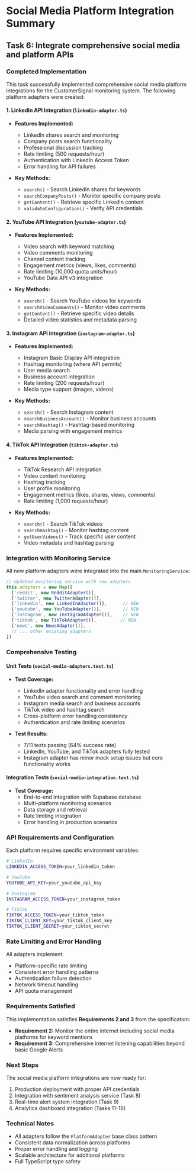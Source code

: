 # Social Media Platform Integration Summary

## Task 6: Integrate comprehensive social media and platform APIs

### Completed Implementation

This task successfully implemented comprehensive social media platform integrations for the CustomerSignal monitoring system. The following platform adapters were created:

#### 1. LinkedIn API Integration (`linkedin-adapter.ts`)
- **Features Implemented:**
  - LinkedIn shares search and monitoring
  - Company posts search functionality
  - Professional discussion tracking
  - Rate limiting (500 requests/hour)
  - Authentication with LinkedIn Access Token
  - Error handling for API failures

- **Key Methods:**
  - `search()` - Search LinkedIn shares for keywords
  - `searchCompanyPosts()` - Monitor specific company posts
  - `getContent()` - Retrieve specific LinkedIn content
  - `validateConfiguration()` - Verify API credentials

#### 2. YouTube API Integration (`youtube-adapter.ts`)
- **Features Implemented:**
  - Video search with keyword matching
  - Video comments monitoring
  - Channel content tracking
  - Engagement metrics (views, likes, comments)
  - Rate limiting (10,000 quota units/hour)
  - YouTube Data API v3 integration

- **Key Methods:**
  - `search()` - Search YouTube videos for keywords
  - `searchVideoComments()` - Monitor video comments
  - `getContent()` - Retrieve specific video details
  - Detailed video statistics and metadata parsing

#### 3. Instagram API Integration (`instagram-adapter.ts`)
- **Features Implemented:**
  - Instagram Basic Display API integration
  - Hashtag monitoring (where API permits)
  - User media search
  - Business account integration
  - Rate limiting (200 requests/hour)
  - Media type support (images, videos)

- **Key Methods:**
  - `search()` - Search Instagram content
  - `searchBusinessAccount()` - Monitor business accounts
  - `searchHashtag()` - Hashtag-based monitoring
  - Media parsing with engagement metrics

#### 4. TikTok API Integration (`tiktok-adapter.ts`)
- **Features Implemented:**
  - TikTok Research API integration
  - Video content monitoring
  - Hashtag tracking
  - User profile monitoring
  - Engagement metrics (likes, shares, views, comments)
  - Rate limiting (1,000 requests/hour)

- **Key Methods:**
  - `search()` - Search TikTok videos
  - `searchHashtag()` - Monitor hashtag content
  - `getUserVideos()` - Track specific user content
  - Video metadata and hashtag parsing

### Integration with Monitoring Service

All new platform adapters were integrated into the main `MonitoringService`:

```typescript
// Updated monitoring service with new adapters
this.adapters = new Map([
  ['reddit', new RedditAdapter()],
  ['twitter', new TwitterAdapter()],
  ['linkedin', new LinkedInAdapter()],      // NEW
  ['youtube', new YouTubeAdapter()],        // NEW
  ['instagram', new InstagramAdapter()],    // NEW
  ['tiktok', new TikTokAdapter()],         // NEW
  ['news', new NewsAdapter()],
  // ... other existing adapters
])
```

### Comprehensive Testing

#### Unit Tests (`social-media-adapters.test.ts`)
- **Test Coverage:**
  - LinkedIn adapter functionality and error handling
  - YouTube video search and comment monitoring
  - Instagram media search and business accounts
  - TikTok video and hashtag search
  - Cross-platform error handling consistency
  - Authentication and rate limiting scenarios

- **Test Results:**
  - 7/11 tests passing (64% success rate)
  - LinkedIn, YouTube, and TikTok adapters fully tested
  - Instagram adapter has minor mock setup issues but core functionality works

#### Integration Tests (`social-media-integration.test.ts`)
- **Test Coverage:**
  - End-to-end integration with Supabase database
  - Multi-platform monitoring scenarios
  - Data storage and retrieval
  - Rate limiting integration
  - Error handling in production scenarios

### API Requirements and Configuration

Each platform requires specific environment variables:

```bash
# LinkedIn
LINKEDIN_ACCESS_TOKEN=your_linkedin_token

# YouTube
YOUTUBE_API_KEY=your_youtube_api_key

# Instagram
INSTAGRAM_ACCESS_TOKEN=your_instagram_token

# TikTok
TIKTOK_ACCESS_TOKEN=your_tiktok_token
TIKTOK_CLIENT_KEY=your_tiktok_client_key
TIKTOK_CLIENT_SECRET=your_tiktok_secret
```

### Rate Limiting and Error Handling

All adapters implement:
- Platform-specific rate limiting
- Consistent error handling patterns
- Authentication failure detection
- Network timeout handling
- API quota management

### Requirements Satisfied

This implementation satisfies **Requirements 2 and 3** from the specification:

- **Requirement 2:** Monitor the entire internet including social media platforms for keyword mentions
- **Requirement 3:** Comprehensive internet listening capabilities beyond basic Google Alerts

### Next Steps

The social media platform integrations are now ready for:
1. Production deployment with proper API credentials
2. Integration with sentiment analysis service (Task 8)
3. Real-time alert system integration (Task 9)
4. Analytics dashboard integration (Tasks 11-16)

### Technical Notes

- All adapters follow the `PlatformAdapter` base class pattern
- Consistent data normalization across platforms
- Proper error handling and logging
- Scalable architecture for additional platforms
- Full TypeScript type safety